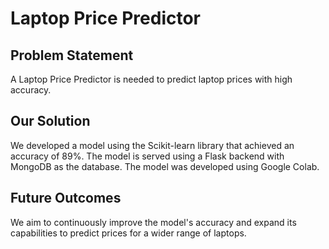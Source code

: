 # Laptop Price Predictor

## Problem Statement
A Laptop Price Predictor is needed to predict laptop prices with high accuracy.

## Our Solution
We developed a model using the Scikit-learn library that achieved an accuracy of 89%. The model is served using a Flask backend with MongoDB as the database. The model was developed using Google Colab.

## Future Outcomes
We aim to continuously improve the model's accuracy and expand its capabilities to predict prices for a wider range of laptops.

